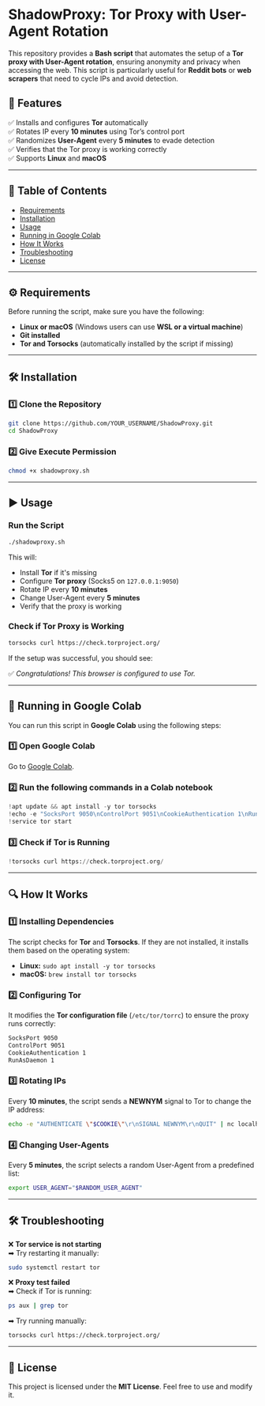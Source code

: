 # ShadowProxy: Tor Proxy with User-Agent Rotation

This repository provides a **Bash script** that automates the setup of a **Tor proxy with User-Agent rotation**, ensuring anonymity and privacy when accessing the web. This script is particularly useful for **Reddit bots** or **web scrapers** that need to cycle IPs and avoid detection.

## 🚀 Features

✅ Installs and configures **Tor** automatically\
✅ Rotates IP every **10 minutes** using Tor’s control port\
✅ Randomizes **User-Agent** every **5 minutes** to evade detection\
✅ Verifies that the Tor proxy is working correctly\
✅ Supports **Linux** and **macOS**

---

## 📌 Table of Contents

- [Requirements](#requirements)
- [Installation](#installation)
- [Usage](#usage)
- [Running in Google Colab](#running-in-google-colab)
- [How It Works](#how-it-works)
- [Troubleshooting](#troubleshooting)
- [License](#license)

---

## ⚙️ Requirements

Before running the script, make sure you have the following:

- **Linux or macOS** (Windows users can use **WSL or a virtual machine**)
- **Git installed**
- **Tor and Torsocks** (automatically installed by the script if missing)

---

## 🛠️ Installation

### **1️⃣ Clone the Repository**

```bash
git clone https://github.com/YOUR_USERNAME/ShadowProxy.git
cd ShadowProxy
```

### **2️⃣ Give Execute Permission**

```bash
chmod +x shadowproxy.sh
```

---

## ▶️ Usage

### **Run the Script**

```bash
./shadowproxy.sh
```

This will:

- Install **Tor** if it's missing
- Configure **Tor proxy** (Socks5 on `127.0.0.1:9050`)
- Rotate IP every **10 minutes**
- Change User-Agent every **5 minutes**
- Verify that the proxy is working

### **Check if Tor Proxy is Working**

```bash
torsocks curl https://check.torproject.org/
```

If the setup was successful, you should see:

✅ *Congratulations! This browser is configured to use Tor.*

---

## 📡 Running in Google Colab

You can run this script in **Google Colab** using the following steps:

### **1️⃣ Open Google Colab**

Go to [Google Colab](https://colab.research.google.com/).

### **2️⃣ Run the following commands in a Colab notebook**

```python
!apt update && apt install -y tor torsocks
!echo -e "SocksPort 9050\nControlPort 9051\nCookieAuthentication 1\nRunAsDaemon 1" > /etc/tor/torrc
!service tor start
```

### **3️⃣ Check if Tor is Running**

```python
!torsocks curl https://check.torproject.org/
```

---

## 🔍 How It Works

### **1️⃣ Installing Dependencies**

The script checks for **Tor** and **Torsocks**. If they are not installed, it installs them based on the operating system:

- **Linux:** `sudo apt install -y tor torsocks`
- **macOS:** `brew install tor torsocks`

### **2️⃣ Configuring Tor**

It modifies the **Tor configuration file** (`/etc/tor/torrc`) to ensure the proxy runs correctly:

```bash
SocksPort 9050
ControlPort 9051
CookieAuthentication 1
RunAsDaemon 1
```

### **3️⃣ Rotating IPs**

Every **10 minutes**, the script sends a **NEWNYM** signal to Tor to change the IP address:

```bash
echo -e "AUTHENTICATE \"$COOKIE\"\r\nSIGNAL NEWNYM\r\nQUIT" | nc localhost 9051
```

### **4️⃣ Changing User-Agents**

Every **5 minutes**, the script selects a random User-Agent from a predefined list:

```bash
export USER_AGENT="$RANDOM_USER_AGENT"
```

---

## 🛠️ Troubleshooting

❌ **Tor service is not starting**\
➡ Try restarting it manually:

```bash
sudo systemctl restart tor
```

❌ **Proxy test failed**\
➡ Check if Tor is running:

```bash
ps aux | grep tor
```

➡ Try running manually:

```bash
torsocks curl https://check.torproject.org/
```

---

## 📜 License

This project is licensed under the **MIT License**. Feel free to use and modify it.

